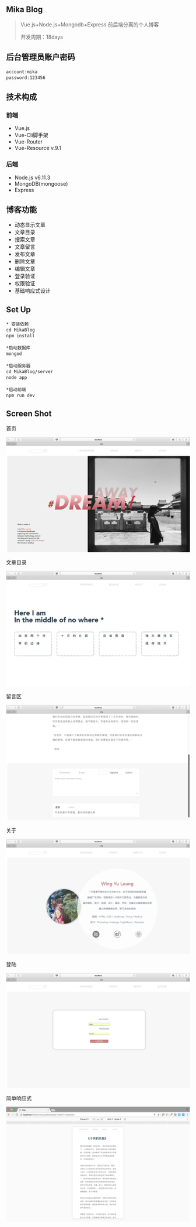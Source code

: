## Mika Blog
>Vue.js+Node.js+Mongodb+Express 前后端分离的个人博客
>
>开发周期：18days

## 后台管理员账户密码
```
account:mika
password:123456
```

## 技术构成
### 前端
- Vue.js
- Vue-Cli脚手架
- Vue-Router
- Vue-Resource v.9.1

### 后端
- Node.js v6.11.3
- MongoDB(mongoose)
- Express

## 博客功能
- 动态显示文章
- 文章目录
- 搜索文章
- 文章留言
- 发布文章
- 删除文章
- 编辑文章
- 登录验证
- 权限验证
- 基础响应式设计

## Set Up
```
* 安装依赖
cd MikaBlog
npm install

*启动数据库
mongod

*启动服务器
cd MikaBlog/server
node app

*启动前端
npm run dev

```

## Screen Shot

首页

![](https://github.com/mikaleong/MikaBlog/raw/master/screenshot/Screen%20Shot%202017-11-05%20at%204.10.47%20PM.png)


文章目录

![](https://github.com/mikaleong/MikaBlog/raw/master/screenshot/Screen%20Shot%202017-11-05%20at%206.18.02%20PM.png)

留言区

![](https://github.com/mikaleong/MikaBlog/raw/master/screenshot/Screen%20Shot%202017-11-05%20at%205.03.13%20PM.png)

关于

![](https://github.com/mikaleong/MikaBlog/raw/master/screenshot/Screen%20Shot%202017-11-05%20at%204.11.15%20PM.png?raw=true)

登陆

![](https://github.com/mikaleong/MikaBlog/raw/master/screenshot/Screen%20Shot%202017-11-05%20at%204.15.49%20PM.png?raw=true)

简单响应式

![](https://github.com/mikaleong/MikaBlog/raw/master/screenshot/Screen%20Shot%202017-11-05%20at%206.20.42%20PM.png?raw=true)
